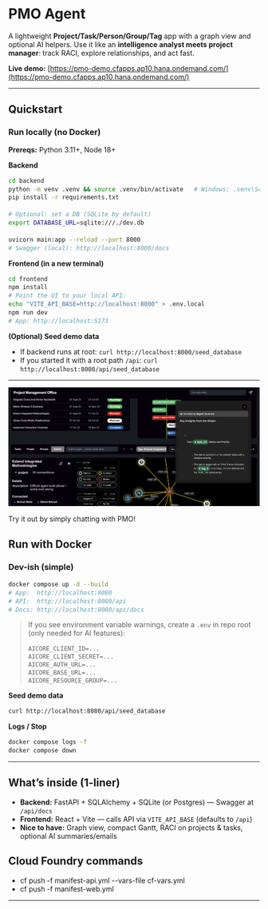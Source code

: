 # PMO Agent

A lightweight **Project/Task/Person/Group/Tag** app with a graph view and optional AI helpers.
Use it like an **intelligence analyst meets project manager**: track RACI, explore relationships, and act fast.

**Live demo:** [https://pmo-demo.cfapps.ap10.hana.ondemand.com/](https://pmo-demo.cfapps.ap10.hana.ondemand.com/)

---

## Quickstart

### Run locally (no Docker)

**Prereqs:** Python 3.11+, Node 18+

**Backend**

```bash
cd backend
python -m venv .venv && source .venv/bin/activate   # Windows: .venv\Scripts\activate
pip install -r requirements.txt

# Optional: set a DB (SQLite by default)
export DATABASE_URL=sqlite:///./dev.db

uvicorn main:app --reload --port 8000
# Swagger (local): http://localhost:8000/docs
```

**Frontend (in a new terminal)**

```bash
cd frontend
npm install
# Point the UI to your local API:
echo "VITE_API_BASE=http://localhost:8000" > .env.local
npm run dev
# App: http://localhost:5173
```

**(Optional) Seed demo data**

* If backend runs at root: `curl http://localhost:8000/seed_database`
* If you started it with a root path `/api`: `curl http://localhost:8000/api/seed_database`

---

![Demo Screenshot](https://github.com/Lscheinman/ai-pmo/blob/main/documentation/screenshot.png?raw=true)

Try it out by simply chatting with PMO!

## Run with Docker

### Dev-ish (simple)

```bash
docker compose up -d --build
# App:  http://localhost:8080
# API:  http://localhost:8080/api
# Docs: http://localhost:8080/api/docs
```

> If you see environment variable warnings, create a `.env` in repo root (only needed for AI features):
>
> ```
> AICORE_CLIENT_ID=...
> AICORE_CLIENT_SECRET=...
> AICORE_AUTH_URL=...
> AICORE_BASE_URL=...
> AICORE_RESOURCE_GROUP=...
> ```

**Seed demo data**

```bash
curl http://localhost:8080/api/seed_database
```

**Logs / Stop**

```bash
docker compose logs -f
docker compose down
```

---

## What’s inside (1-liner)

* **Backend:** FastAPI + SQLAlchemy + SQLite (or Postgres) — Swagger at `/api/docs`
* **Frontend:** React + Vite — calls API via `VITE_API_BASE` (defaults to `/api`)
* **Nice to have:** Graph view, compact Gantt, RACI on projects & tasks, optional AI summaries/emails

## Cloud Foundry commands
* cf push -f manifest-api.yml --vars-file cf-vars.yml
* cf push -f manifest-web.yml
---